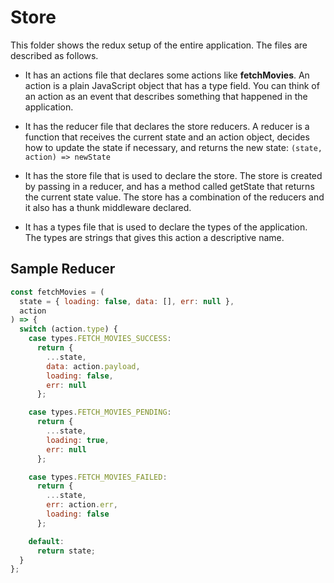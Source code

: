 # Store

This folder shows the redux setup of the entire application. The files are described as follows.

- It has an actions file that declares some actions like **fetchMovies**. An action is a plain JavaScript object that has a type field. You can think of an action as an event that describes something that happened in the application.

- It has the reducer file that declares the store reducers. A reducer is a function that receives the current state and an action object, decides how to update the state if necessary, and returns the new state: `(state, action) => newState`

- It has the store file that is used to declare the store. The store is created by passing in a reducer, and has a method called getState that returns the current state value. The store has a combination of the reducers and it also has a thunk middleware declared.

- It has a types file that is used to declare the types of the application. The types are strings that gives this action a descriptive name.

## Sample Reducer

```js
const fetchMovies = (
  state = { loading: false, data: [], err: null },
  action
) => {
  switch (action.type) {
    case types.FETCH_MOVIES_SUCCESS:
      return {
        ...state,
        data: action.payload,
        loading: false,
        err: null
      };

    case types.FETCH_MOVIES_PENDING:
      return {
        ...state,
        loading: true,
        err: null
      };

    case types.FETCH_MOVIES_FAILED:
      return {
        ...state,
        err: action.err,
        loading: false
      };

    default:
      return state;
  }
};
```

